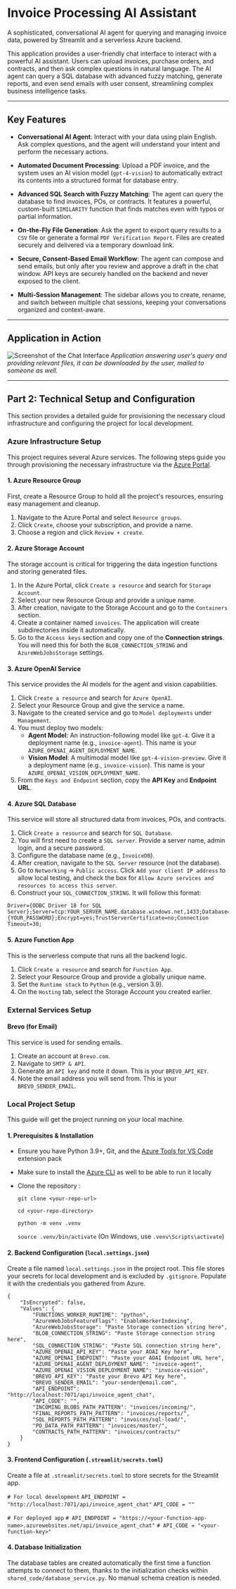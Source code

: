 # Invoice Processing AI Assistant

A sophisticated, conversational AI agent for querying and managing invoice data, powered by Streamlit and a serverless Azure backend.

This application provides a user-friendly chat interface to interact with a powerful AI assistant. Users can upload invoices, purchase orders, and contracts, and then ask complex questions in natural language. The AI agent can query a SQL database with advanced fuzzy matching, generate reports, and even send emails with user consent, streamlining complex business intelligence tasks.

---

## Key Features

- **Conversational AI Agent**: Interact with your data using plain English. Ask complex questions, and the agent will understand your intent and perform the necessary actions.

- **Automated Document Processing**: Upload a PDF invoice, and the system uses an AI vision model (`gpt-4-vision`) to automatically extract its contents into a structured format for database entry.

- **Advanced SQL Search with Fuzzy Matching**: The agent can query the database to find invoices, POs, or contracts. It features a powerful, custom-built `SIMILARITY` function that finds matches even with typos or partial information.

- **On-the-Fly File Generation**: Ask the agent to export query results to a `CSV` file or generate a formal `PDF Verification Report`. Files are created securely and delivered via a temporary download link.

- **Secure, Consent-Based Email Workflow**: The agent can compose and send emails, but only after you review and approve a draft in the chat window. API keys are securely handled on the backend and never exposed to the client.

- **Multi-Session Management**: The sidebar allows you to create, rename, and switch between multiple chat sessions, keeping your conversations organized and context-aware.

---

## Application in Action

![Screenshot of the Chat Interface](screenshot.png)
*Application answering user's query and providing relevant files,  it can be downloaded by the user, mailed to someone as well.*




---

## Part 2: Technical Setup and Configuration

This section provides a detailed guide for provisioning the necessary cloud infrastructure and configuring the project for local development.

### Azure Infrastructure Setup

This project requires several Azure services. The following steps guide you through provisioning the necessary infrastructure via the [Azure Portal](https://portal.azure.com).

#### 1. Azure Resource Group

First, create a Resource Group to hold all the project's resources, ensuring easy management and cleanup.

1.  Navigate to the Azure Portal and select `Resource groups`.
2.  Click `Create`, choose your subscription, and provide a name.
3.  Choose a region and click `Review + create`.

#### 2. Azure Storage Account

The storage account is critical for triggering the data ingestion functions and storing generated files.

1.  In the Azure Portal, click `Create a resource` and search for `Storage Account`.
2.  Select your new Resource Group and provide a unique name.
3.  After creation, navigate to the Storage Account and go to the `Containers` section.
4.  Create a container named `invoices`. The application will create subdirectories inside it automatically.
5.  Go to the `Access keys` section and copy one of the **Connection strings**. You will need this for both the `BLOB_CONNECTION_STRING` and `AzureWebJobsStorage` settings.

#### 3. Azure OpenAI Service

This service provides the AI models for the agent and vision capabilities.

1.  Click `Create a resource` and search for `Azure OpenAI`.
2.  Select your Resource Group and give the service a name.
3.  Navigate to the created service and go to `Model deployments` under `Management`.
4.  You must deploy two models:
    -   **Agent Model**: An instruction-following model like `gpt-4`. Give it a deployment name (e.g., `invoice-agent`). This name is your `AZURE_OPENAI_AGENT_DEPLOYMENT_NAME`.
    -   **Vision Model**: A multimodal model like `gpt-4-vision-preview`. Give it a deployment name (e.g., `invoice-vision`). This name is your `AZURE_OPENAI_VISION_DEPLOYMENT_NAME`.
5.  From the `Keys and Endpoint` section, copy the **API Key** and **Endpoint URL**.

#### 4. Azure SQL Database

This service will store all structured data from invoices, POs, and contracts.

1.  Click `Create a resource` and search for `SQL Database`.
2.  You will first need to create a `SQL server`. Provide a server name, admin login, and a secure password.
3.  Configure the database name (e.g., `InvoiceDB`).
4.  After creation, navigate to the `SQL Server` resource (not the database).
5.  Go to `Networking` -> `Public access`. Click `Add your client IP address` to allow local testing, and check the box for `Allow Azure services and resources to access this server`.
6.  Construct your `SQL_CONNECTION_STRING`. It will follow this format: 
```
Driver={ODBC Driver 18 for SQL Server};Server=tcp:YOUR_SERVER_NAME.database.windows.net,1433;Database=YOUR_DATABASE_NAME;Uid=YOUR_ADMIN_LOGIN;Pwd={YOUR_PASSWORD};Encrypt=yes;TrustServerCertificate=no;Connection Timeout=30;
```

#### 5. Azure Function App

This is the serverless compute that runs all the backend logic.

1.  Click `Create a resource` and search for `Function App`.
2.  Select your Resource Group and provide a globally unique name.
3.  Set the `Runtime stack` to `Python` (e.g., version 3.9).
4.  On the `Hosting` tab, select the Storage Account you created earlier.

### External Services Setup

#### Brevo (for Email)

This service is used for sending emails.
1.  Create an account at `Brevo.com`.
2.  Navigate to `SMTP & API`.
3.  Generate an `API key` and note it down. This is your `BREVO_API_KEY`.
4.  Note the email address you will send from. This is your `BREVO_SENDER_EMAIL`.

### Local Project Setup

This guide will get the project running on your local machine.

#### 1. Prerequisites & Installation

-   Ensure you have Python 3.9+, Git, and the [Azure Tools for VS Code](https://marketplace.visualstudio.com/items?itemName=ms-vscode.vscode-node-azure-pack) extension pack

- Make sure to install the [Azure CLI](https://learn.microsoft.com/en-us/cli/azure/install-azure-cli-windows?view=azure-cli-latest&pivots=msi) as well to be able to run it locally 
-   Clone the repository :

    `git clone <your-repo-url>`
    
    `cd <your-repo-directory>`
    
    `python -m venv .venv`
    
    `source .venv/bin/activate` (On Windows, use `.venv\Scripts\activate`)

#### 2. Backend Configuration (`local.settings.json`)

Create a file named `local.settings.json` in the project root. This file stores your secrets for local development and is excluded by `.gitignore`. Populate it with the credentials you gathered from Azure.
```
{
    "IsEncrypted": false,
    "Values": {
        "FUNCTIONS_WORKER_RUNTIME": "python",
        "AzureWebJobsFeatureFlags": "EnableWorkerIndexing",
        "AzureWebJobsStorage": "Paste Storage connection string here",
        "BLOB_CONNECTION_STRING": "Paste Storage connection string here",
        "SQL_CONNECTION_STRING": "Paste SQL connection string here",
        "AZURE_OPENAI_API_KEY": "Paste your AOAI Key here",
        "AZURE_OPENAI_ENDPOINT": "Paste your AOAI Endpoint URL here",
        "AZURE_OPENAI_AGENT_DEPLOYMENT_NAME": "invoice-agent",
        "AZURE_OPENAI_VISION_DEPLOYMENT_NAME": "invoice-vision",
        "BREVO_API_KEY": "Paste your Brevo API Key here",
        "BREVO_SENDER_EMAIL": "your-sender@email.com",
        "API_ENDPOINT": "http://localhost:7071/api/invoice_agent_chat",
        "API_CODE": "",
        "INCOMING_BLOBS_PATH_PATTERN": "invoices/incoming/",
        "FINAL_REPORTS_PATH_PATTERN": "invoices/reports/",
        "SQL_REPORTS_PATH_PATTERN": "invoices/sql-load/",
        "PO_DATA_PATH_PATTERN": "invoices/master/",
        "CONTRACTS_PATH_PATTERN": "invoices/contracts/"
    }
}
```

#### 3. Frontend Configuration (`.streamlit/secrets.toml`)

Create a file at `.streamlit/secrets.toml` to store secrets for the Streamlit app.

`# For local development`
`API_ENDPOINT = "http://localhost:7071/api/invoice_agent_chat"`
`API_CODE = "" `

`# For deployed app`
`# API_ENDPOINT = "https://<your-function-app-name>.azurewebsites.net/api/invoice_agent_chat"`
`# API_CODE = "<your-function-key>"`

#### 4. Database Initialization

The database tables are created automatically the first time a function attempts to connect to them, thanks to the initialization checks within `shared_code/database_service.py`. No manual schema creation is needed.